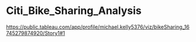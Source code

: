 # Citi_Bike_Sharing_Analysis

https://public.tableau.com/app/profile/michael.kelly5376/viz/bikeSharing_16745279874920/Story1#1

